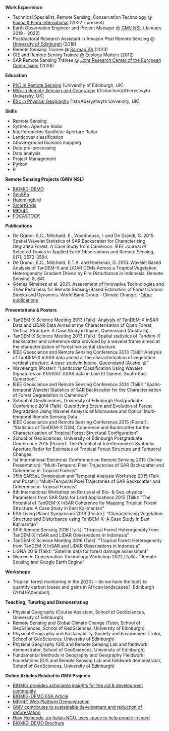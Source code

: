 **Work Experience**
- Technical Specialist, Remote Sensing, Conservation Technology @ [Fauna & Flora International](https://www.fauna-flora.org/) (2022 - present)
- Earth Observation Engineer and Project Manager @ [GMV NSL](https://www.gmv.com/en-es/sectors/space#geospatial-services-) (January 2019 - 2022)
- Postdoctoral Research Assistant in Amazon Peat Remote Sensing @ [University of Edinburgh](https://mitchardgroup.wordpress.com/) (2018)
- Remote Sensing Trainee @ [Sarmap SA](https://www.sarmap.ch/) (2013)
- GIS and Remote Sening Trainee @ Ecology Matters (2012)
- SAR Remote Sensing Trainee @ [Joint Research Center of the European Commission](https://commission.europa.eu/about-european-commission/departments-and-executive-agencies/joint-research-centre_en) (2006)

**Education**
- [PhD in Remote Sensing](https://era.ed.ac.uk/handle/1842/29511?show=full) (University of Edinburgh, UK)
- [MSc in Remote Sensing and Geography](https://www.researchgate.net/publication/258051264_Theoretical_and_Experimental_Analysis_of_TanDEM-X_InSAR_Data_Aimed_at_the_Characterisation_of_Vegetation_Vertical_Structure_A_Case_Study_in_Injune_Queensland_Australia) (Distinction)(Aberystwyth University, UK)
- [BSc in Physical Geography](https://www.researchgate.net/publication/258051371_Understanding_the_relationship_between_radar_microwave_backscatter_and_vegetation_biomass_through_allometric_equations_and_wave_scattering_models_a_case_study_for_Pinus_sylvestris) (1st)(Aberystwyth University, UK)

**Skills**
- Remote Sensing
- Sythetic Aperture Radar
- Interferometric Synthetic Aperture Radar
- Landcover classification
- Above-ground biomass mapping
- Data pre-processing
- Data analysis
- Project Management
- Python
- R

**Remote Sensing Projects (GMV NSL)**
- [BIGMIG-DEMO](https://business.esa.int/projects/bigmig-demo)
- [SenSPa](http://www.senspa.karteco.gr/en/index.html)
- [Hummingbird](https://hummingbird-h2020.eu/)
- [SmartGrids](https://business.esa.int/projects/smartgrids)
- [MRV4C](https://mrv4c.com)
- [FOCASTOCK](https://www.forestcarbonpartnership.org/sites/fcp/files/assessment_of_innovative_technologies_and_their_readiness_for_rs_based_estimation_of_forest_carbon_stocks_and_dynamics.pdf)

**Publications** 
- De Grandi, E.C., Mitchard, E., Woodhouse, I. and De Grandi, G. 2015. Spatial Wavelet Statistics of SAR Backscatter for Characterizing Degraded Forest: A Case Study from Cameroon. IEEE Journal of Selected Topics in Applied Earth Observations and Remote Sensing, 8(7), 3572-3584. 
- De Grandi, E.C., Mitchard, E.T.A. and Hoekman, D. 2016. Wavelet Based Analysis of TanDEM-X and LiDAR DEMs Across a Tropical Vegetation Heterogeneity Gradient Driven by Fire Disturbance in Indonesia. Remote Sensing, 8, 641. 
- Gómez Giménez et al. 2021. Assessment of Innovative Technologies and Their Readiness for Remote Sensing-Based Estimation of Forest Carbon Stocks and Dynamics. World Bank Group - Climate Change.
-[Other publications](https://scholar.google.com/citations?hl=en&user=lgDAxZ8AAAAJ&view_op=list_works&sortby=pubdate)

**Presentations & Posters**
- TanDEM-X Science Meeting 2013 (Talk): Analysis of TanDEM-X InSAR Data and LiDAR Data Aimed at the Characterisation of Open Forest Vertical Structure: A Case Study in Injune, Queensland (Australia).
- TanDEM-X Science Meeting 2013 (Talk): Spatial statistics of Tandem-X backscatter and coherence data provided by a wavelet frame aimed at the characterization of forest horizontal structure.
- IEEE Geoscience and Remote Sensing Conference 2013 (Talk): Analysis of TanDEM-X InSAR data aimed at the characterisation of vegetation vertical structure: A case study in Injune, Queensland (Australia)”
- Wavelength (Poster): "Landcover Classification Using Wavelet Signatures on ENVISAT ASAR data in Lom Et Djerem, South-East Cameroon".
- IEEE Geoscience and Remote Sensing Conference 2014 (Talk): "Spatio- temporal Wavelet Statistics of SAR Backscatter for the Characterisation of Forest Degradation in Cameroon"
- School of GeoSciences, University of Edinburgh Postgraduate Conference 2014 (Talk): Quantifying Extent and Evolution of Forest Degradation Using Wavelet Analysis of Microwave and Optical Multi-temporal Remote Sensing Data.
- IEEE Geoscience and Remote Sensing Conference 2015 (Poster): “Statistics of TanDEM-X DSM, Coherence and Backscatter for the Characterisation of Tropical Forest Structural Configuration”
- School of GeoSciences, University of Edinburgh Postgraduate Conference 2015 (Poster): The Potential of Interferometric Synthetic Aperture Radar for Estimates of Tropical Forest Structure and Temporal Changes.
- 1st International Electronic Conference on Remote Sensing 2015 (Online Presentation): “Multi-Temporal Pixel Trajectories of SAR Backscatter and Coherence in Tropical Forests”
- 35th EARSeL Symposium and Temporal Analysis Workshop 2015 (Talk and Poster): “Multi-Temporal Pixel Trajectories of SAR Backscatter and Coherence in Tropical Forests”
- 6th International Workshop on Retrieval of Bio- & Geo-physical Parameters from SAR Data for Land Applications 2015 (Talk): “The Potential of TanDEM-X InSAR Coherence for Mapping Tropical Forest Structure: A Case Study in East Kalimantan”
- ESA Living Planet Symposium 2016 (Poster): “Characterising Vegetation Structure and Disturbance using TanDEM-X: A Case Study in East Kalimantan”
- SPIE Remote Sensing 2016 (Talk): “Tropical Forest Heterogeneity from TanDEM-X InSAR and LiDAR Observations in Indonesia”.
- TanDEM-X Science Meeting 2016 (Talk): “Tropical Forest Heterogeneity from TanDEM-X InSAR and LiDAR Observations in Indonesia”
- LIGNA 2019 (Talk): "Satellite data for forest damage assessment"
- Women in Conservation Technology Workshop 2022 (Talk): "Remote Sensing and Google Earth Engine"

**Workshops**
- Tropical forest monitoring in the 2020s – do we have the tools to quantify carbon
losses and gains in African landscapes?, Edinburgh (2014)(Attendant)

**Teaching, Tutoring and Demonstrating**
- Physical Geography (Course Assistant, School of GeoSciences, University of Edinburgh)
- Remote Sensing and Global Climate Change (Tutor, School of GeoSciences, School of GeoSciences, University of Edinburgh)
- Physical Geography and Sustainability, Society and Environment (Tutor, School of GeoSciences, University of Edinburgh)
- Physical Geography (GIS and Remote Sensing Lab and fieldwork demonstrator, School of GeoSciences, University of Edinburgh)
- Fundamental Methods in Geography and Geography Fieldwork: Foundations (GIS and Remote Sensing Lab and fieldwork demonstrator, School of GeoSciences, University of Edinburgh)

**Online Articles Related to GMV Projects**
- [BIGMIG provides actionable insights for the aid & development community](https://www.gmv.com/sites/default/files/content/file/2021/10/25/114/gmv_news_79_en.pdf)
- [BIGMIG-DEMO ESA Article](https://www.esa.int/Enabling_Support/Preparing_for_the_Future/Space_for_Earth/How_an_Italian_NGO_uses_space_to_help_people_in_need)
- [MRV4C Web Platform Demonstration](https://www.gmv.com/en-pt/communication/news/mrv4c-web-platform-demonstration)
- [GMV contributes to sustainable development and reduction of deforestation](https://www.gmv.com/en/communication/news/gmv-contributes-sustainable-development-and-reduction-deforestation)
- [How Helpcode, an Italian NGO, uses space to help people in need](https://www.onuitalia.com/how-helpcode-an-italian-ngo-uses-space-to-help-people-in-need/)
- [BIGMIG-DEMO Brochure](https://mysustainableforest.com/wp-content/uploads/2019/05/GMV_BIGMIG-Space-Based-Services-for-Migration.pdf)